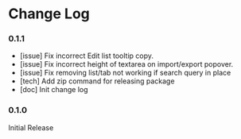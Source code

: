 # Change Log

### 0.1.1
- [issue] Fix incorrect Edit list tooltip copy.
- [issue] Fix incorrect height of textarea on import/export popover.
- [issue] Fix removing list/tab not working if search query in place
- [tech] Add zip command for releasing package
- [doc] Init change log

### 0.1.0
Initial Release